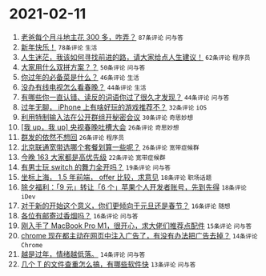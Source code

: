# 2021-02-11

1. [老爸每个月斗地主花 300 多，咋弄？](https://www.v2ex.com/t/752903) `87条评论` `问与答`
1. [新年快乐！](https://www.v2ex.com/t/752906) `78条评论` `生活`
1. [人生迷茫，我该如何寻找前进的路，请大家给点人生建议！](https://www.v2ex.com/t/752959) `62条评论` `程序员`
1. [大家用什么双拼方案？？](https://www.v2ex.com/t/752937) `50条评论` `问与答`
1. [你过年的必备菜是什么？](https://www.v2ex.com/t/752922) `46条评论` `生活`
1. [没办有线电视怎么看春晚？](https://www.v2ex.com/t/752939) `44条评论` `生活`
1. [有哪些你一直认错、读反的词语你过了很久才发现？](https://www.v2ex.com/t/752905) `44条评论` `问与答`
1. [过年无聊， iPhone 上有啥好玩的游戏推荐不？](https://www.v2ex.com/t/752924) `32条评论` `iOS`
1. [利用特制输入法在公开群组开秘密会议](https://www.v2ex.com/t/752961) `30条评论` `奇思妙想`
1. [[我 up，我 up] 央视春晚吐槽大会](https://www.v2ex.com/t/752980) `26条评论` `奇思妙想`
1. [群发的依然不想回](https://www.v2ex.com/t/752978) `26条评论` `程序员`
1. [北京联通宽带选哪个套餐划算一些呢？](https://www.v2ex.com/t/752927) `26条评论` `宽带症候群`
1. [今晚 163 大家都是高优先级](https://www.v2ex.com/t/752970) `22条评论` `宽带症候群`
1. [有男士玩 switch 的舞力全开吗？](https://www.v2ex.com/t/752919) `19条评论` `问与答`
1. [坐标上海， 1.5 年前端， offer 比较，求意见](https://www.v2ex.com/t/752950) `18条评论` `职场话题`
1. [除夕福利：「9 元」转让「6 个」苹果个人开发者账号，先到先得](https://www.v2ex.com/t/752953) `18条评论` `iDev`
1. [对于新的开始这个意义，你们更倾向于元旦还是春节？](https://www.v2ex.com/t/752956) `16条评论` `随想`
1. [各位有邮寄过香烟吗？](https://www.v2ex.com/t/752912) `16条评论` `问与答`
1. [刚入手了 MacBook Pro M1，很开心，求大佬们推荐点配件](https://www.v2ex.com/t/752940) `15条评论` `问与答`
1. [chrome 现在都主动在网页中注入广告了，有没有办法把广告去掉？](https://www.v2ex.com/t/752958) `14条评论` `Chrome`
1. [越是过年，情绪越低落。](https://www.v2ex.com/t/752911) `14条评论` `问与答`
1. [几个 T 的文件查重怎么搞，有哪些软件快](https://www.v2ex.com/t/752915) `13条评论` `问与答`
